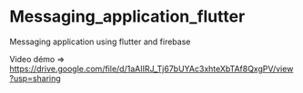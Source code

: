 # Messaging_application_flutter
Messaging application using flutter and firebase 

Video démo => https://drive.google.com/file/d/1aAIIRJ_Tj67bUYAc3xhteXbTAf8QxgPV/view?usp=sharing



